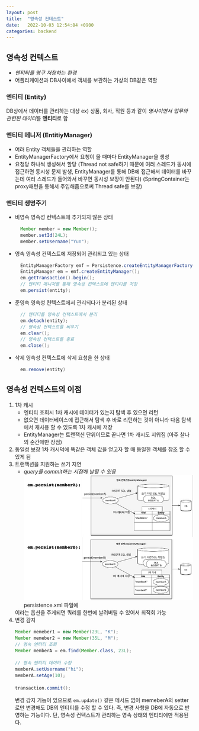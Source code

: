 ```yaml
---
layout: post
title:  "영속성 컨테스트"
date:   2022-10-03 12:54:84 +0900
categories: backend
---
```

## 영속성 컨텍스트
* *엔티티를 영구 저장하는 환경*
* 어플리케이션과 DB사이에서 객체를 보관하는 가상의 DB같은 역할

### 엔티티 (Entity)
DB상에서 데이터를 관리하는 대상
ex) 상품, 회사, 직원 등과 같이 *명사이면서 업무와 관련된 데이터*를 **엔티티**로 함

### 엔티티 메니저 (EntitiyManager)
* 여러 Entity 객체들을 관리하는 역할
* EntityManagerFactory에서 요청이 올 때마다 EntityManager을 생성
* 요청당 하나씩 생성해서 할당 (Thread not safe하기 때문에 여러 스레드가 동시에 접근하면 동시성 문제 발생, EntityManager를 통해 DB에 접근해서 데이터를 바꾸는데 여러 스레드가 들어와서 바꾸면 동시성 보장이 안된다) (SpringContainer는 proxy패턴을 통해서 주입해줌으로써 Thread safe를 보장)

### 엔티티 생명주기
* 비영속
  영속성 컨텍스트에 추가되지 않은 상태
  ```java
    Member member = new Member();
    member.setId(24L); 
    member.setUsername("Yun");
  ```
* 영속
  영속성 컨텍스트에 저장되어 관리되고 있는 상태
  ```java
    EntityManagerFactory emf = Persistence.createEntityManagerFactory();
    EntityManager em = emf.createEntityManager();
    em.getTransaction().begin();
    // 엔티티 매니저를 통해 영속성 컨텍스트에 엔티티를 저장
    em.persist(entity);
  ```
* 준영속
  영속성 컨텍스트에서 관리되다가 분리된 상태
  ```java
    // 엔티티를 영속성 컨택스트에서 분리
    em.detach(entity);
    // 영속성 컨텍스트를 비우기
    em.clear();
    // 영속성 컨택스트를 종료
    em.close();
  ```
* 삭제
  영속성 컨텍스트에 삭제 요청을 한 상태
  ```java
    em.remove(entity)
  ```

## 영속성 컨텍스트의 이점
1. 1차 캐시
   * 엔티티 조회시 1차 캐시에 데이터가 있는지 탐색 후 있으면 리턴
   * 없으면 데이터베이스에 접근해서 탐색 후 바로 리턴하는 것이 아니라 다음 탐색에서 재사용 할 수 있도록 1차 캐시에 저장
   * EntityManager는 트랜잭션 단위이므로 끝나면 1차 캐시도 지워짐 (아주 찰나의 순간에만 장점)
2. 동일성 보장
   1차 캐시덕에 똑같은 객체 값을 얻고자 할 때 동일한 객체를 참조 할 수 있게 됨
3. 트랜잭션을 지원하는 쓰기 지연
   * *query를 commit하는 시점에 날릴 수 있응*
    ![](../../assets/img/backend/Persistence_context_3.jpg)
    persistence.xml 파일에 
    <property name="hibernate.jdbc.batch_size" value="10"/>
    이라는 옵션을 주게되면 쿼리를 한번에 날려버릴 수 있어서 최적회 가능
4. 변경 감지
   ```java
   Member memeber1 = new Member(23L, "K");
   Member memeber2 = new Member(35L, "M");
   // 영속 엔터티 조회
   Member memberA = em.find(Member.class, 23L);

   // 영속 엔티티 데이터 수정
   memberA.setUsername("hi");
   memberA.setAge(10);
  
   transaction.commit();
   ```
   변경 감지 기능이 있으므로 ```em.update()``` 같은 메서드 없이 memeberA의 setter로만 변경해도 DB의 엔티티를 수정 할 수 있다. 즉, 변경 사항을 DB에 자동으로 반영하는 기능이다. 단, 영속성 컨텍스트가 관리하는 영속 상태의 엔티티에만 적용된다.